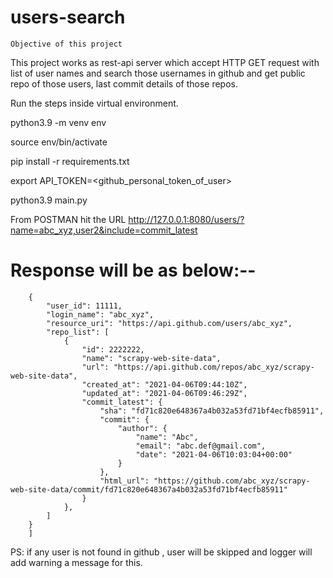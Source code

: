 # users-search
`Objective of this project`

This project works as rest-api server which accept HTTP GET request with list of user names
and search those usernames in github and get public repo of those users, last commit details of those repos.

Run the steps inside virtual environment.

python3.9 -m venv env

source env/bin/activate

pip install -r requirements.txt

export API_TOKEN=<github_personal_token_of_user>

python3.9 main.py

From POSTMAN hit the URL
http://127.0.0.1:8080/users/?name=abc_xyz,user2&include=commit_latest

Response will be as below:--
=======
```[
    {
        "user_id": 11111,
        "login_name": "abc_xyz",
        "resource_uri": "https://api.github.com/users/abc_xyz",
        "repo_list": [
            {
                "id": 2222222,
                "name": "scrapy-web-site-data",
                "url": "https://api.github.com/repos/abc_xyz/scrapy-web-site-data",
                "created_at": "2021-04-06T09:44:10Z",
                "updated_at": "2021-04-06T09:46:29Z",
                "commit_latest": {
                    "sha": "fd71c820e648367a4b032a53fd71bf4ecfb85911",
                    "commit": {
                        "author": {
                            "name": "Abc",
                            "email": "abc.def@gmail.com",
                            "date": "2021-04-06T10:03:04+00:00"
                        }
                    },
                    "html_url": "https://github.com/abc_xyz/scrapy-web-site-data/commit/fd71c820e648367a4b032a53fd71bf4ecfb85911"
                }
            },
        ]
    }
    ]
```
PS: if any user is not found in github , user will be skipped and logger will
add warning a message for this.
